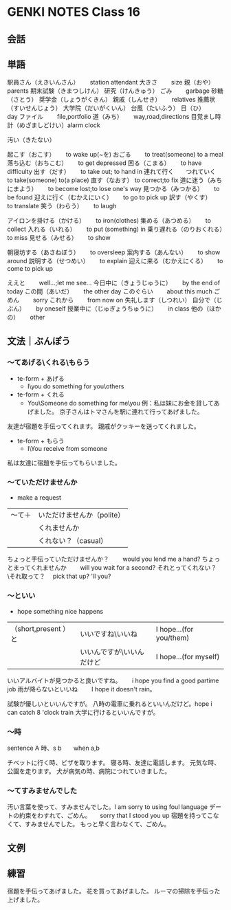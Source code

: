 # GENKI NOTES Class 16

## 会話

## 単語

駅員さん（えきいんさん）　　 station attendant
大きさ　　 size
親（おや）　　 parents
期末試験（きまつしけん）
研究（けんきゅう）
ごみ　　 garbage
砂糖（さとう）
奨学金（しょうがくきん）
親戚（しんせき）　　 relatives
推薦状（すいせんじょう）
大学院（だいがくいん）
台風（たいふう）
日（ひ）　　 day
ファイル　　 file,portfolio
道（みち）　　 way,road,directions
目覚まし時計（めざましどけい）alarm clock

汚い（きたない）

起こす（おこす）　　 to wake up(~を)
おごる　　 to treat(someone) to a meal
落ち込む（おちこむ）　　 to get depressed
困る（こまる）　　 to have difficulty
出す（だす）　　 to take out; to hand in
連れて行く　　つれていく　　 to take(someone) to(a place)
直す（なおす） to correct;to fix
道に迷う（みちにまよう）　　 to become lost;to lose one's way
見つかる（みつかる）　　 to be found
迎えに行く（むかえにいく）　　 to go to pick up
訳す（やくす）　　 to translate
笑う（わらう）　　 to laugh

アイロンを掛ける（かける）　　 to iron(clothes)
集める（あつめる）　　 to collect
入れる（いれる）　　 to put (something) in
乗り遅れる（のりおくれる）　　 to miss
見せる（みせる）　　 to show

朝寝坊する（あさねぼう）　　 to oversleep
案内する（あんない）　　 to show around
説明する（せつめい）　　 to explain
迎えに来る（むかえにくる）　　 to come to pick up

ええと　　 well...;let me see...
今日中に（きょうじゅうに）　　 by the end of today
この間（あいだ）　　 the other day
このぐらい　　 about this much
ごめん　　 sorry
これから　　 from now on
失礼します（しつれい）
自分で（じぶん）　　 by oneself
授業中に（じゅぎょうちゅうに）　　 in class
他の（ほかの）　　 other

## 文法｜ぶんぽう

### ～てあげる\くれる\もらう

- te-form + あげる
  - I\you do something for you\others
- te-form + くれる
  - You\Someone do something for me\you
    例：私は妹にお金を貸してあげました。
    京子さんはトマさんを駅に連れて行ってあげました。

友達が宿題を手伝ってくれます。
親戚がクッキーを送ってくれました。

- te-form + もらう
  - I\You receive from someone

私は友達に宿題を手伝ってもらいました。

### ～ていただけませんか

- make a request

|        |                            |
| ------ | -------------------------- |
| ～て＋ | いただけませんか（polite） |
|        | くれませんか               |
|        | くれない？（casual）       |

ちょっと手伝っていただけませんか？　　 would you lend me a hand?
ちょっとまってくれませんか　　 will you wait for a second?
それとってくれない？\それ取って？　 pick that up? 'll you?

### ～といい　　

- hope something nice happens

|                      |                           |                         |
| -------------------- | ------------------------- | ----------------------- |
| （short,present ）と | いいですね\いいね         | I hope...(for you/them) |
|                      | いいんですが\いいんだけど | I hope...(for myself)   |

いいアルバイトが見つかると良いですね。　　 i hope you find a good partime job
雨が降らないといいね　　 I hope it doesn't rain。

試験が優しいといいんですが。
八時の電車に乗れるといいんだけど。hope i can catch 8 'clock train
大学に行けるといいんですが。

### ～時

sentence A 時、s b　　when a,b

チベットに行く時、ビザを取ります。
寝る時、友達に電話します。
元気な時、公園を走ります。
犬が病気の時、病院につれていきました。

### ～てすみませんでした

汚い言葉を使って、すみませんでした。I am sorry to using foul language
デートの約束をわすれて、ごめん。　　sorry that I stood you up
宿題を持ってこなくて、すみませんでした。
もっと早く言わなくて、ごめん。

## 文例

## 練習

宿題を手伝ってあげました。
花を買ってあげました。
ルーマの掃除を手伝った上げました。
